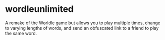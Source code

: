 # wordleunlimited

A remake of the Worldle game but allows you to play multiple times, change to varying lengths of words, and send an obfuscated link to a friend to play the same word.
